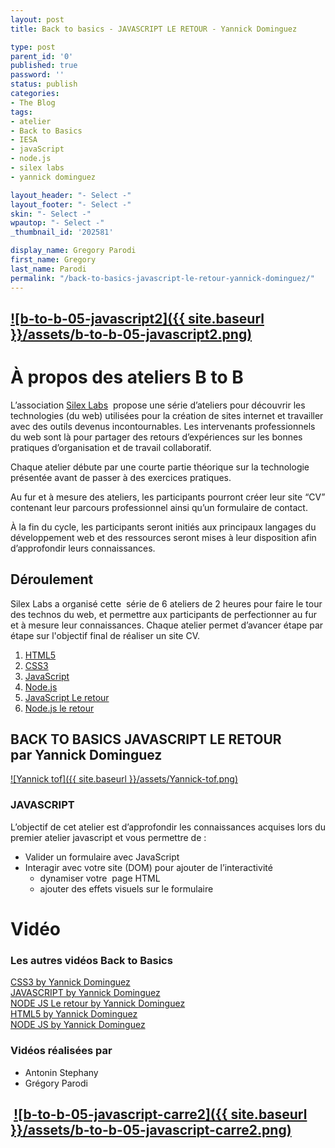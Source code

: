 ```yaml
---
layout: post
title: Back to basics - JAVASCRIPT LE RETOUR - Yannick Dominguez

type: post
parent_id: '0'
published: true
password: ''
status: publish
categories:
- The Blog
tags:
- atelier
- Back to Basics
- IESA
- javaScript
- node.js
- silex labs
- yannick dominguez

layout_header: "- Select -"
layout_footer: "- Select -"
skin: "- Select -"
wpautop: "- Select -"
_thumbnail_id: '202581'

display_name: Gregory Parodi
first_name: Gregory
last_name: Parodi
permalink: "/back-to-basics-javascript-le-retour-yannick-dominguez/"
---
```


[![b-to-b-05-javascript2]({{ site.baseurl }}/assets/b-to-b-05-javascript2.png)](https://www.silexlabs.org/wp-content/uploads/2014/06/b-to-b-05-javascript2.png)
---------------------------------------------------------------------------------------------------------------------------------------------------------------

À propos des ateliers B to B
============================

L’association [Silex Labs](https://www.silexlabs.org/)  propose une série d’ateliers pour découvrir les technologies (du web) utilisées pour la création de sites internet et travailler avec des outils devenus incontournables. Les intervenants professionnels du web sont là pour partager des retours d’expériences sur les bonnes pratiques d’organisation et de travail collaboratif.

Chaque atelier débute par une courte partie théorique sur la technologie présentée avant de passer à des exercices pratiques.

Au fur et à mesure des ateliers, les participants pourront créer leur site “CV” contenant leur parcours professionnel ainsi qu’un formulaire de contact.

À la fin du cycle, les participants seront initiés aux principaux langages du développement web et des ressources seront mises à leur disposition afin d’approfondir leurs connaissances.

Déroulement
-----------

Silex Labs a organisé cette  série de 6 ateliers de 2 heures pour faire le tour des technos du web, et permettre aux participants de perfectionner au fur et à mesure leur connaissances. Chaque atelier permet d’avancer étape par étape sur l'objectif final de réaliser un site CV.

1.  [HTML5](https://www.silexlabs.org/back-to-basics-html-5-yannick-dominguez/)
2.  [CSS3](https://www.silexlabs.org/back-to-basics-css3-by-yannick-dominguez/)
3.  [JavaScript](https://www.silexlabs.org/back-to-basics-javascript-yannick-dominguez/)
4.  [Node.js](https://www.silexlabs.org/back-to-basics-node-js-yannick-dominguez/)
5.  [JavaScript Le retour](https://www.silexlabs.org/back-to-basics-javascript-le-retour-yannick-dominguez/)
6.  [Node.js le retour](https://www.silexlabs.org/back-to-basics-node-js-le-retour-yannick-dominguez-2/)

BACK TO BASICS JAVASCRIPT LE RETOUR par Yannick Dominguez
---------------------------------------------------------

[![Yannick tof]({{ site.baseurl }}/assets/Yannick-tof.png)](https://www.silexlabs.org/wp-content/uploads/2014/07/Yannick-tof.png)

### JAVASCRIPT

L’objectif de cet atelier est d’approfondir les connaissances acquises lors du premier atelier javascript et vous permettre de
: 
*   Valider un formulaire avec JavaScript
*   Interagir avec votre site (DOM) pour ajouter de l’interactivité
    *   dynamiser votre  page HTML
    *   ajouter des effets visuels sur le formulaire

Vidéo
=====

### Les autres vidéos Back to Basics

[CSS3 by Yannick Dominguez](https://www.silexlabs.org/back-to-basics-css3-by-yannick-dominguez/)  
[JAVASCRIPT by Yannick Dominguez](https://www.silexlabs.org/back-to-basics-javascript-by-yannick-dominguez/)  
[NODE JS Le retour by Yannick Dominguez](https://www.silexlabs.org/back-to-basics-node-js-le-retour-yannick-dominguez-2/)  
[HTML5 by Yannick Dominguez](https://www.silexlabs.org/back-to-basics-html-5-yannick-dominguez/)  
[NODE JS by Yannick Dominguez](https://www.silexlabs.org/back-to-basics-node-js-yannick-dominguez/)

### Vidéos réalisées par

*   Antonin Stephany
*   Grégory Parodi

 [![b-to-b-05-javascript-carre2]({{ site.baseurl }}/assets/b-to-b-05-javascript-carre2.png)](https://www.silexlabs.org/wp-content/uploads/2014/06/b-to-b-05-javascript-carre2.png)[  
](https://www.silexlabs.org/wp-content/uploads/2014/07/b-to-b-03-javascript-carre2.png)
-----------------------------------------------------------------------------------------------------------------------------------------------------------------------------------------------------------------------------------------------------------------------------